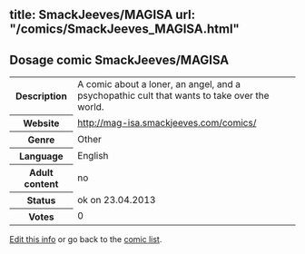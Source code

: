 title: SmackJeeves/MAGISA
url: "/comics/SmackJeeves_MAGISA.html"
---
Dosage comic SmackJeeves/MAGISA
-----------------------------------------

<table class="comicinfo">
<tr>
<th>Description</th><td>A comic about a loner, an angel, and a psychopathic cult that wants to take over the world.</td>
</tr>
<tr>
<th>Website</th><td><a href="http://mag-isa.smackjeeves.com/comics/">http://mag-isa.smackjeeves.com/comics/</a></td>
</tr>
<tr>
<th>Genre</th><td>Other</td>
</tr>
<tr>
<th>Language</th><td>English</td>
</tr>
<tr>
<th>Adult content</th><td>no</td>
</tr>
<tr>
<th>Status</th><td>ok on 23.04.2013</td>
</tr>
<tr>
<th>Votes</th><td>0</div></td>
</tr>
</table>

[Edit this info](/comics/SmackJeeves_MAGISA_edit.html) or go back to the [comic list](../comic-index.html).
